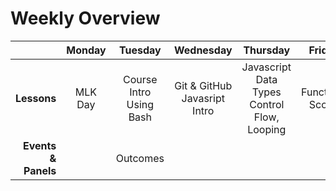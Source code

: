 # Weekly Overview

|    | Monday | Tuesday | Wednesday | Thursday | Friday |
|---:|:------:|:-------:|:---------:|:--------:|:------:|
| **Lessons** | MLK Day |Course Intro<br>Using Bash<br>| Git & GitHub<br>Javasript Intro<br> | Javascript Data Types<br>Control Flow, Looping | Functions<br>Scope |
| **Events &amp; Panels** | | Outcomes | | |  |
